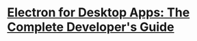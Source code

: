 #   [Electron for Desktop Apps: The Complete Developer's Guide](https://www.udemy.com/course/electron-react-tutorial/)